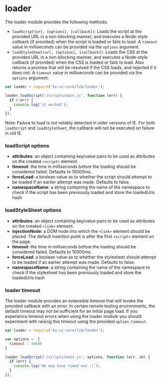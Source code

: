 # loader

The loader module provides the following methods:

- `loadScript(url, [options], [callback])`: Loads the script at the provided
  URL in a non-blocking manner, and executes a Node-style callback (if
  provided) when the script is loaded or fails to load. A
  `timeout` value in milliseconds can be provided via the `options` argument.
- `loadStyleSheet(url, [options], [callback])`: Loads the CSS at the provided
  URL in a non-blocking manner, and executes a Node-style callback (if
  provided) when the CSS is loaded or fails to load. Also returns a promise
  that will be resolved if the CSS loads, and rejected if it does not. A
  `timeout` value in milliseconds can be provided via the `options` argument.

```js
var loader = require('bv-ui-core/lib/loader');

loader.loadScript('/scripts/main.js', function (err) {
  if (!err) {
    console.log('it worked');
  }
});
```

Note: Failure to load is *not* reliably detected in older versions of IE. For
both `loadScript` and `loadStyleSheet`, the callback will not be executed on
failure in old IE.

### loadScript options

- **attributes**: an object containing key/value pairs to be used as
attributes on the created `<script>` element.
- **timeout**: the time in milliseconds before the loading should be
considered failed. Defaults to 10000ms.
- **forceLoad**: a boolean value as to whether the script should
attempt to be loaded if an earlier attempt was made. Defaults to false.
- **namespaceName**: a string containing the name of the namespace to check
if the script has been previously loaded and store the loadedUrls hash

### loadStyleSheet options

- **attributes**: an object containing key/value pairs to be used as
attributes on the created `<link>` element.
- **injectionNode**: a DOM node into which the `<link>` element should be
placed. The default insertion point is after the first `<script>` element on the page.
- **timeout**: the time in milliseconds before the loading should be
considered failed. Defaults to 10000ms.
- **forceLoad**: a boolean value as to whether the stylesheet should
attempt to be loaded if an earlier attempt was made. Defaults to false.
- **namespaceName**: a string containing the name of the namespace to check
if the stylesheet has been previously loaded and store the loadedUrls hash

### loader timeout

The loader module provides an extensible timeout that will invoke the provided
callback with an error. In certain remote testing environments, the default
timeout may not be sufficient for an initial page load. If you experience
timeout errors when using the loader module you should experiment with raising
this timeout using the provided `option.timeout`.

```js
var loader = require('bv-ui-core/lib/loader');

var options =  {
  timeout : 30000
}

loader.loadScript('/scripts/main.js', options, function (err, cb) {
  if (err) {
    console.log('We may have timed out :(');
  }
});
```
